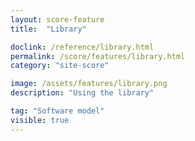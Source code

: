 ```yaml
---
layout: score-feature
title:  "Library"

doclink: /reference/library.html
permalink: /score/features/library.html
category: "site-score"

image: /assets/features/library.png
description: "Using the library"

tag: "Software model"
visible: true
---
```


